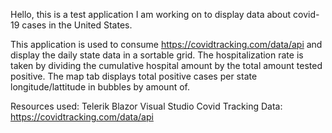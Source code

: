 Hello, this is a test application I am working on to display data about covid-19 cases in the United States.

This application is used to consume https://covidtracking.com/data/api and display the daily state data in a sortable grid. The hospitalization rate is taken by dividing the cumulative hospital amount by the total amount tested positive. The map tab displays total positive cases per state longitude/lattitude in bubbles by amount of.

Resources used:
Telerik
Blazor
Visual Studio
Covid Tracking Data: https://covidtracking.com/data/api
